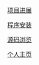 [项目进展](https://github.com/calcitem/Sanmill/wiki/%E9%A1%B9%E7%9B%AE%E8%BF%9B%E5%B1%95)

[程序安装](https://github.com/calcitem/Sanmill/wiki/%E7%A8%8B%E5%BA%8F%E5%AE%89%E8%A3%85)

[源码浏览](https://sourcegraph.com/github.com/calcitem/Sanmill)

[个人主页](http://www.calcitem.com)
